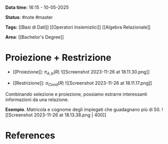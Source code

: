**Data time:** 16:15 - 10-05-2025

**Status**: #note #master

**Tags:** [[Basi di Dati]] [[Operatori Insiemistici]] [[Algebra Relazionale]]

**Area**: [[Bachelor's Degree]]
# Proiezione + Restrizione

- [[Proiezione]]: $\pi_{A,b}(R)$
![[Screenshot 2023-11-26 at 18.11.30.png]]

- [[Restrizione]]: $\sigma_{Cond}(R)$
![[Screenshot 2023-11-26 at 18.11.17.png]]

Combinando selezione e proiezione, possiamo estrarre interessanti informazioni da una relazione.

**Esempio**. Matricola e cognome degli impiegati che guadagnano più di 50.
![[Screenshot 2023-11-26 at 18.13.38.png | 400]]

# References